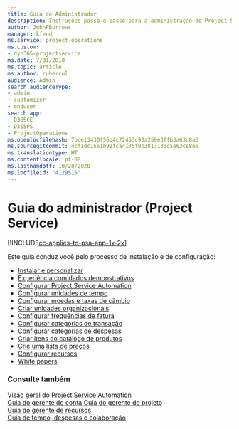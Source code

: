 ```yaml
---
title: Guia do Administrador
description: Instruções passo a passo para a administração do Project Service
author: JohnPBurrows
manager: kfend
ms.service: project-operations
ms.custom:
- dyn365-projectservice
ms.date: 7/31/2018
ms.topic: article
ms.author: ruhercul
audience: Admin
search.audienceType:
- admin
- customizer
- enduser
search.app:
- D365CE
- D365PS
- ProjectOperations
ms.openlocfilehash: 7bce13430f56b4c72453c90a259e3ffb3a63d8a3
ms.sourcegitcommit: 4cf1dc1561b92fca4175f0b3813133c5e63ce8e6
ms.translationtype: HT
ms.contentlocale: pt-BR
ms.lasthandoff: 10/28/2020
ms.locfileid: "4129515"
---
```

# <a name="administrator-guide-project-service"></a>Guia do administrador (Project Service)

[!INCLUDE[cc-applies-to-psa-app-1x-2x](../includes/cc-applies-to-psa-app-1x-2x.md)]

Este guia conduz você pelo processo de instalação e de configuração:  
  
- [Instalar e personalizar](install-customize.md)
- [Experiência com dados demonstrativos](use-demo-data.md)
- [Configurar Project Service Automation](configure.md)
- [Configurar unidades de tempo](set-up-time-units.md)
- [Configurar moedas e taxas de câmbio](set-up-currencies-exchange-rates.md)
- [Criar unidades organizacionais](create-organizational-units.md)
- [Configurar frequências de fatura](set-up-invoice-frequencies.md)
- [Configurar categorias de transação](configure-transaction-categories.md)
- [Configurar categorias de despesas](configure-expense-categories.md)
- [Criar itens do catálogo de produtos](create-product-catalog-items.md)
- [Crie uma lista de preços](create-price-list.md)
- [Configurar recursos](set-up-resources.md)
- [White papers](white-papers.md)
  
### <a name="see-also"></a>Consulte também  
 [Visão geral do Project Service Automation](../psa/overview.md)    
 [Guia do gerente de conta](../psa/account-manager-guide.md) [Guia do gerente de projeto](../psa/project-manager-guide.md)   
 [Guia do gerente de recursos](../psa/resource-manager-guide.md)   
 [Guia de tempo, despesas e colaboração](../psa/time-expense-collaboration-guide.md)
